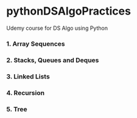 # pythonDSAlgoPractices
Udemy course for DS Algo using Python

### 1. Array Sequences
### 2. Stacks, Queues and Deques
### 3. Linked Lists
### 4. Recursion
### 5. Tree

